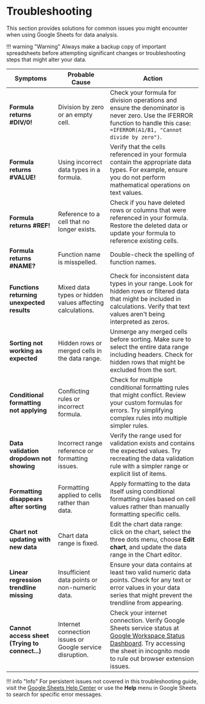 # Troubleshooting

This section provides solutions for common issues you might encounter when using Google Sheets for data analysis.

!!! warning "Warning"
    Always make a backup copy of important spreadsheets before attempting significant changes or troubleshooting steps that might alter your data.

| **Symptoms** | **Probable Cause** | **Action** |
|--------------|-------------------|------------|
| **Formula returns #DIV/0!** | Division by zero or an empty cell. | Check your formula for division operations and ensure the denominator is never zero. Use the IFERROR function to handle this case: `=IFERROR(A1/B1, "Cannot divide by zero")`. |
| **Formula returns #VALUE!** | Using incorrect data types in a formula. | Verify that the cells referenced in your formula contain the appropriate data types. For example, ensure you do not perform mathematical operations on text values. |
| **Formula returns #REF!** | Reference to a cell that no longer exists. | Check if you have deleted rows or columns that were referenced in your formula. Restore the deleted data or update your formula to reference existing cells. |
| **Formula returns #NAME?** | Function name is misspelled. | Double-check the spelling of function names. |
| **Functions returning unexpected results** | Mixed data types or hidden values affecting calculations. | Check for inconsistent data types in your range. Look for hidden rows or filtered data that might be included in calculations. Verify that text values aren't being interpreted as zeros. |
| **Sorting not working as expected** | Hidden rows or merged cells in the data range. | Unmerge any merged cells before sorting. Make sure to select the entire data range including headers. Check for hidden rows that might be excluded from the sort. |
| **Conditional formatting not applying** | Conflicting rules or incorrect formula. | Check for multiple conditional formatting rules that might conflict. Review your custom formulas for errors. Try simplifying complex rules into multiple simpler rules. |
| **Data validation dropdown not showing** | Incorrect range reference or formatting issues. | Verify the range used for validation exists and contains the expected values. Try recreating the data validation rule with a simpler range or explicit list of items. |
| **Formatting disappears after sorting** | Formatting applied to cells rather than data. | Apply formatting to the data itself using conditional formatting rules based on cell values rather than manually formatting specific cells. |
| **Chart not updating with new data** | Chart data range is fixed. | Edit the chart data range: click on the chart, select the three dots menu, choose **Edit chart**, and update the data range in the Chart editor. |
| **Linear regression trendline missing** | Insufficient data points or non-numeric data. | Ensure your data contains at least two valid numeric data points. Check for any text or error values in your data series that might prevent the trendline from appearing. |
| **Cannot access sheet (Trying to connect...)** | Internet connection issues or Google service disruption. | Check your internet connection. Verify Google Sheets service status at [Google Workspace Status Dashboard](https://www.google.com/appsstatus). Try accessing the sheet in incognito mode to rule out browser extension issues. |

!!! info "Info"
    For persistent issues not covered in this troubleshooting guide, visit the [Google Sheets Help Center](https://support.google.com/docs/topic/9054603) or use the **Help** menu in Google Sheets to search for specific error messages.